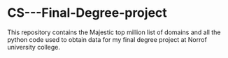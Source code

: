 # CS---Final-Degree-project

This repository contains the Majestic top million list of domains and all the python code used to obtain data for my final degree project at Norrof university college.

